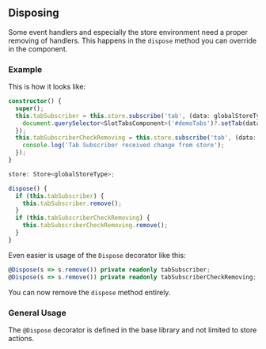 ## Disposing

Some event handlers and especially the store environment need a proper removing of handlers. This happens in the `dispose` method you can
override in the component.

### Example

This is how it looks like:

~~~ts
constructor() {
  super();
  this.tabSubscriber = this.store.subscribe('tab', (data: globalStoreType) => {
    document.querySelector<SlotTabsComponent>('#demoTabs')?.setTab(data.tab);
  });
  this.tabSubscriberCheckRemoving = this.store.subscribe('tab', (data: globalStoreType) => {
    console.log('Tab Subscriber received change from store');
  });
}

store: Store<globalStoreType>;

dispose() {
  if (this.tabSubscriber) {
    this.tabSubscriber.remove();
  }
  if (this.tabSubscriberCheckRemoving) {
    this.tabSubscriberCheckRemoving.remove();
  }
}
~~~

Even easier is usage of the `Dispose` decorator like this:

~~~ts
@Dispose(s => s.remove()) private readonly tabSubscriber;
@Dispose(s => s.remove()) private readonly tabSubscriberCheckRemoving;
~~~

You can now remove the `dispose` method entirely.

### General Usage

The `@Dispose` decorator is defined in the base library and not limited to store actions.
